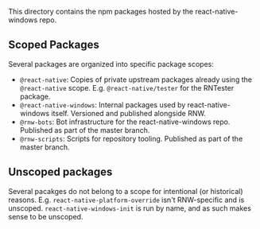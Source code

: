 This directory contains the npm packages hosted by the react-native-windows repo. 

## Scoped Packages

Several packages are organized into specific package scopes:

- `@react-native`: Copies of private upstream packages already using the `@react-native` scope. E.g. `@react-native/tester` for the RNTester package.
- `@react-native-windows`: Internal packages used by react-native-windows itself. Versioned and published alongside RNW.
- `@rnw-bots`: Bot infrastructure for the react-native-windows repo. Published as part of the master branch.
- `@rnw-scripts`: Scripts for repository tooling. Published as part of the master branch.

## Unscoped packages

Several pacakges do not belong to a scope for intentional (or historical) reasons. E.g. `react-native-platform-override` isn't RNW-specific and
is unscoped. `react-native-windows-init` is run by name, and as such makes sense to be unscoped.
